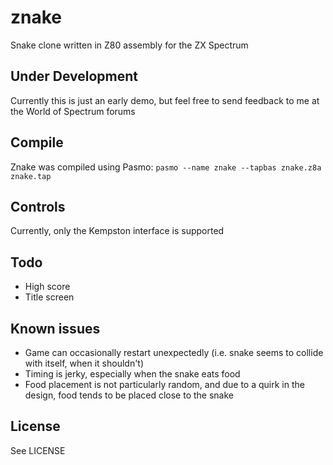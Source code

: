 # znake
Snake clone written in Z80 assembly for the ZX Spectrum

## Under Development
Currently this is just an early demo, but feel free to send feedback to me at
the World of Spectrum forums

## Compile
Znake was compiled using Pasmo:
`pasmo --name znake --tapbas znake.z8a znake.tap`

## Controls
Currently, only the Kempston interface is supported

## Todo
* High score
* Title screen

## Known issues
* Game can occasionally restart unexpectedly (i.e. snake seems to collide with
  itself, when it shouldn't)
* Timing is jerky, especially when the snake eats food
* Food placement is not particularly random, and due to a quirk in the design,
  food tends to be placed close to the snake

## License
See LICENSE